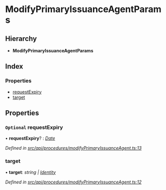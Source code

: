 # ModifyPrimaryIssuanceAgentParams

## Hierarchy

* **ModifyPrimaryIssuanceAgentParams**

## Index

### Properties

* [requestExpiry](modifyprimaryissuanceagentparams.md#optional-requestexpiry)
* [target](modifyprimaryissuanceagentparams.md#target)

## Properties

### `Optional` requestExpiry

• **requestExpiry**? : [_Date_](../enums/transactionargumenttype.md#date)

_Defined in_ [_src/api/procedures/modifyPrimaryIssuanceAgent.ts:13_](https://github.com/PolymathNetwork/polymesh-sdk/blob/a0872cf4/src/api/procedures/modifyPrimaryIssuanceAgent.ts#L13)

### target

• **target**: _string \|_ [_Identity_](../classes/identity.md)

_Defined in_ [_src/api/procedures/modifyPrimaryIssuanceAgent.ts:12_](https://github.com/PolymathNetwork/polymesh-sdk/blob/a0872cf4/src/api/procedures/modifyPrimaryIssuanceAgent.ts#L12)

